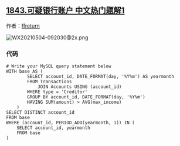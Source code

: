 ## [1843.可疑银行账户 中文热门题解1](https://leetcode.cn/problems/suspicious-bank-accounts/solutions/100000/1843-ji-hu-shuang-bai-de-fen-bu-jie-fa-b-jj7a)

作者：[ffreturn](https://leetcode.cn/u/ffreturn)

![WX20210504-092030@2x.png](https://pic.leetcode-cn.com/1620091282-MMOZlJ-WX20210504-092030@2x.png)

### 代码

```mysql
# Write your MySQL query statement below
WITH base AS (
		SELECT account_id, DATE_FORMAT(day, '%Y%m') AS yearmonth
		FROM Transactions
			JOIN Accounts USING (account_id)
		WHERE type = 'Creditor'
		GROUP BY account_id, DATE_FORMAT(day, '%Y%m')
		HAVING SUM(amount) > AVG(max_income)
	)
SELECT DISTINCT account_id
FROM base
WHERE (account_id, PERIOD_ADD(yearmonth, 1)) IN (
	SELECT account_id, yearmonth
	FROM base
)
```